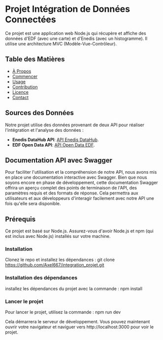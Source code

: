 # Projet Intégration de Données Connectées

Ce projet est une application web Node.js qui récupère et affiche des données d'EDF (avec une carte) et d'Enedis (avec un histogramme). Il utilise une architecture MVC (Modèle-Vue-Contrôleur).

## Table des Matières

- [À Propos](#à-propos)
- [Commencer](#commencer)
- [Usage](#usage)
- [Contribution](#contribution)
- [Licence](#licence)
- [Contact](#contact)

## Sources des Données

Notre projet utilise des données provenant de deux API pour réaliser l'intégration et l'analyse des données :

- **Enedis DataHub API**: [API Enedis DataHub](https://data.enedis.fr/api/explore/v2.1/console).
- **EDF Open Data API**: [API Open Data EDF](https://opendata.edf.fr/api/v1/console/datasets/1.0/search/).

## Documentation API avec Swagger

Pour faciliter l'utilisation et la compréhension de notre API, nous avons mis en place une documentation interactive avec Swagger. Bien que nous soyons encore en phase de développement, cette documentation Swagger offrira un aperçu complet des points de terminaison de l'API, des paramètres requis et des formats de réponse. Cela permettra aux utilisateurs et aux développeurs d'interagir facilement avec notre API une fois qu'elle sera disponible.

## Prérequis

Ce projet est basé sur Node.js. Assurez-vous d'avoir Node.js et npm (qui est inclus avec Node.js) installés sur votre machine.

### Installation

Clonez le repo et installez les dépendances :
git clone https://github.com/Axel667/integration_projet.git

### Installation des dépendances

installez les dépendances du projet avec la commande :
npm install

### Lancer le projet
Pour lancer le projet, utilisez la commande :
npm run dev

Cela démarrera le serveur de développement. Vous pouvez maintenant ouvrir votre navigateur et naviguer vers http://localhost:3000 pour voir le projet.
